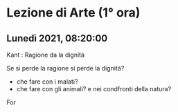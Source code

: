 #  Lezione di Arte (1° ora)
## Lunedì 2021, 08:20:00

Kant : Ragione da la dignità

Se si perde la ragione si perde la dignità?

* che fare con i malati?
* che fare con gli animali? e nei condfronti della natura?


For
<!--stackedit_data:
eyJoaXN0b3J5IjpbNzYxMzczMjUwLC0zOTY5MzY4MTldfQ==
-->
